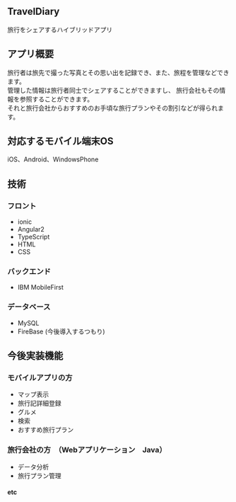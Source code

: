 ## TravelDiary
  旅行をシェアするハイブリッドアプリ

## アプリ概要
  旅行者は旅先で撮った写真とその思い出を記録でき、また、旅程を管理などできます。<br>
	管理した情報は旅行者同士でシェアすることができますし、
	旅行会社もその情報を参照することができます。<br>
	それと旅行会社からおすすめのお手頃な旅行プランやその割引などが得られます。<br>
 
## 対応するモバイル端末OS
  iOS、Android、WindowsPhone 

## 技術

### フロント
  * ionic
  * Angular2
  * TypeScript
  * HTML
  * CSS

### バックエンド
  * IBM MobileFirst

### データベース
  * MySQL
  * FireBase (今後導入するつもり)
  
## 今後実装機能

### モバイルアプリの方
 * マップ表示
 * 旅行記詳細登録
 * グルメ
 * 検索
 * おすすめ旅行プラン
 
### 旅行会社の方　（Webアプリケーション　Java）
 * データ分析
 * 旅行プラン管理
 
#### etc
  
  
